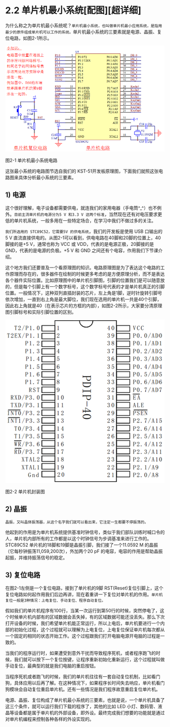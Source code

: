 # 2.2 单片机最小系统[配图][超详细]

为什么称之为单片机最小系统呢？`单片机最小系统，也叫做单片机最小应用系统，是指用最少的原件组成单片机可以工作的系统。`单片机最小系统的三要素就是电源、晶振、复位电路，如图2-1所示。

![](images/1.png)

图2-1 单片机最小系统电路

这张最小系统的电路图节选自我们的 KST-51开发板原理图，下面我们就照这张电路图来具体分析最小系统的三要素。

## 1) 电源

这个很好理解，电子设备都需要供电，就连我们的家用电器（手电筒^_^）也不例外。`目前主流单片机的电源分为5 V 和3.3 V 这两个标准`，当然现在还有对电压要求更低的单片机系统，一般多用在一些特定场合，在学习中我们不做过多的关注。

`我们所选用的 STC89C52，它需要5V 的供电系统`，我们的开发板是使用 USB 口输出的5 V 直流直接供电的。从图2-1可以看到，供电电路在40脚和20脚的位置上，40脚接的是+5 V，通常也称为 VCC 或 VDD，代表的是电源正极，20脚接的是 GND，代表的是电源的负极。+5 V 和 GND 之间还有个电容，作用我们下节课介绍。

这个地方我们还要普及一个看原理图的知识。电路原理图是为了表达这个电路的工作原理而存在的，很多器件在绘制的时候更多考虑的是方便原理分析，而不是表达各个器件实际位置。比如原理图中的单片机引脚图，引脚的位置我们是可以随意放的，但是每个引脚上有一个数字标号，这个数字标号代表的才是单片机真正的引脚位置。一般情况下，这种双列直插封装的芯片，左上角是1脚，逆时针旋转引脚号依次增加，一直到右上角是最大脚位，我们现在选用的单片机一共是40个引脚，因此右上角就是40（在表示芯片的方框的内部），如图2-2所示，大家要分清原理图引脚标号和实际引脚位置的区别。

![](images/2.png)

图2-2 单片机封装图

## 2) 晶振

`晶振，又叫晶体振荡器，从这个名字我们就可以看出来，它注定一生都要不停振荡的。`

他起到的作用是为单片机系统提供基准时钟信号，类似于我们部队训练时喊口令的人，单片机内部所有的工作都是以这个时钟信号为步调基准来进行工作的。STC89C52 单片机的18脚和19脚是晶振引脚，我们接了一个11.0592 M 的晶振（它每秒钟振荡11,059,200次），外加两个20 pF 的电容，电容的作用是帮助晶振起振，并维持振荡信号的稳定。

## 3) 复位电路

在图2-1左侧是一个复位电路，接到了单片机的9脚 RST(Reset)复位引脚上，这个复位电路如何起作用我们后边再讲，现在着重讲一下复位对单片机的作用。`单片机复位一般是3种情况：上电复位、手动复位、程序自动复位。`

假如我们的单片机程序有100行，当某一次运行到第50行的时候，突然停电了，这个时候单片机内部有的区域数据会丢失掉，有的区域数据可能还没丢失。那么下次打开设备的时候，我们希望单片机能正常运行，所以上电后，单片机要进行一个内部的初始化过程，这个过程就可以理解为上电复位，上电复位保证单片机每次都从一个固定的相同的状态开始工作。这个过程跟我们打开电脑电源开电脑的过程是一致的。

当我们的程序运行时，如果遭受到意外干扰而导致程序死机，或者程序跑飞的时候，我们就可以按下一个复位按键，让程序重新初始化重新运行，这个过程就叫做手动复位，最典型的就是我们电脑的重启按钮。

当程序死机或者跑飞的时候，我们的单片机往往有一套自动复位机制，比如看门狗，具体应用以后再了解。在这种情况下，如果程序长时间失去响应，单片机看门狗模块会自动复位重启单片机。还有一些情况是我们程序故意重启复位单片机。

电源、晶振、复位构成了单片机最小系统的三要素，也就是说，一个单片机具备了这三个条件，就可以运行我们下载的程序了，其他的比如 LED 小灯、数码管、液晶等设备都是属于单片机的外部设备，即外设。最终完成我们想要的功能就是通过对单片机编程来控制各种各样的外设实现的。